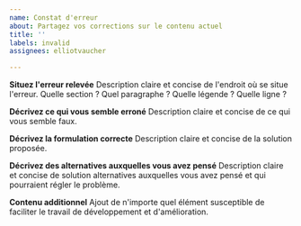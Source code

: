 ```yaml
---
name: Constat d'erreur
about: Partagez vos corrections sur le contenu actuel
title: ''
labels: invalid
assignees: elliotvaucher

---
```


**Situez l'erreur relevée**
Description claire et concise de l'endroit où se situe l'erreur. Quelle section ? Quel paragraphe ? Quelle légende ? Quelle ligne ?

**Décrivez ce qui vous semble erroné**
Description claire et concise de ce qui vous semble faux.

**Décrivez la formulation correcte**
Description claire et concise de la solution proposée.

**Décrivez des alternatives auxquelles vous avez pensé**
Description claire et concise de solution alternatives auxquelles vous avez pensé et qui pourraient régler le problème.

**Contenu additionnel**
Ajout de n'importe quel élément susceptible de faciliter le travail de développement et d'amélioration.
